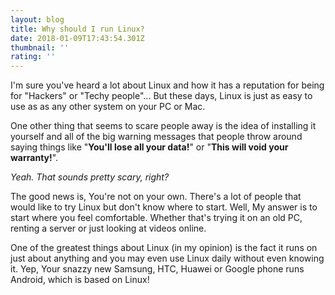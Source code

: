 ```yaml
---
layout: blog
title: Why should I run Linux?
date: 2018-01-09T17:43:54.301Z
thumbnail: ''
rating: ''
---
```

I'm sure you've heard a lot about Linux and how it has a reputation for being for "Hackers" or "Techy people"... But these days, Linux is just as easy to use as as any other system on your PC or Mac. 

One other thing that seems to scare people away is the idea of installing it yourself and all of the big warning messages that people throw around saying things like "**You'll lose all your data!**" or "**This will void your warranty!**". 

_Yeah. That sounds pretty scary, right?_

The good news is, You're not on your own. There's a lot of people that would like to try Linux but don't know where to start. Well, My answer is to start where you feel comfortable. Whether that's trying it on an old PC, renting a server or just looking at videos online.

One of the greatest things about Linux (in my opinion) is the fact it runs on just about anything and you may even use Linux daily without even knowing it. Yep, Your snazzy new Samsung, HTC, Huawei or Google phone runs Android, which is based on Linux!
